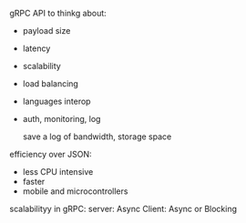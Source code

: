 gRPC API to thinkg about:
- payload size
- latency
- scalability
- load balancing
- languages interop
- auth, monitoring, log

  save a log of bandwidth, storage space

efficiency over JSON:
- less CPU intensive
- faster
- mobile and microcontrollers

scalabilityy in gRPC: 
server: Async
Client: Async or Blocking
